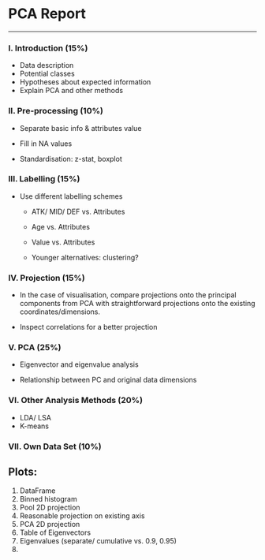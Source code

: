 # PCA Report

---



### I. Introduction (15%)

- Data description
- Potential classes
- Hypotheses about expected information
- Explain PCA and other methods



### II. Pre-processing (10%)

- Separate basic info & attributes value
- Fill in NA values

- Standardisation: z-stat, boxplot

### III. Labelling (15%)

- Use different labelling schemes

  - ATK/ MID/ DEF vs. Attributes
  - Age vs. Attributes
  - Value vs. Attributes

  - Younger alternatives: clustering?

### IV. Projection (15%)

- In the case of visualisation, compare projections onto the principal
  components from PCA with straightforward projections onto the existing
  coordinates/dimensions.

- Inspect correlations for a better projection



### V. PCA (25%)

- Eigenvector and eigenvalue analysis

- Relationship between PC and original data dimensions



### VI. Other Analysis Methods (20%)

- LDA/ LSA
- K-means



### VII. Own Data Set (10%)



## Plots:

1. DataFrame
2. Binned histogram
3. Pool 2D projection
4. Reasonable projection on existing axis
5. PCA 2D projection
6. Table of Eigenvectors
7. Eigenvalues (separate/ cumulative vs. 0.9, 0.95)
8. 